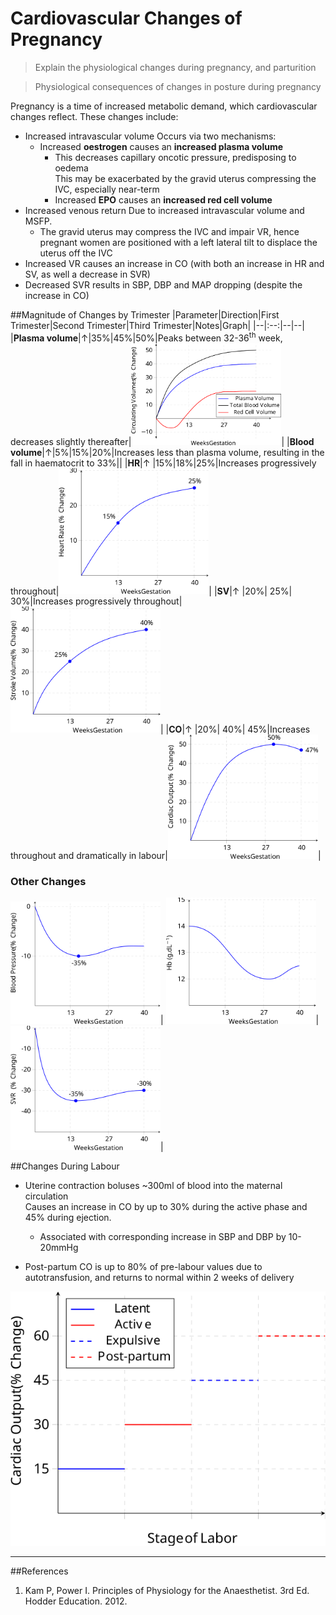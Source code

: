 # Cardiovascular Changes of Pregnancy
> Explain the physiological changes during pregnancy, and parturition

<!--></!-->

> Physiological consequences of changes in posture during pregnancy 

Pregnancy is a time of increased metabolic demand, which cardiovascular changes reflect. These changes include:

* Increased intravascular volume
Occurs via two mechanisms:
  * Increased **oestrogen** causes an **increased plasma volume**
     * This decreases capillary oncotic pressure, predisposing to oedema  
          This may be exacerbated by the gravid uterus compressing the IVC, especially near-term
    * Increased **EPO** causes an **increased red cell volume**
* Increased venous return
Due to increased intravascular volume and MSFP.
  * The gravid uterus may compress the IVC and impair VR, hence pregnant women are positioned with a left lateral tilt to displace the uterus off the IVC
* Increased VR causes an increase in CO (with both an increase in HR and SV, as well a decrease in SVR)
* Decreased SVR results in SBP, DBP and MAP dropping (despite the increase in CO)

##Magnitude of Changes by Trimester
|Parameter|Direction|First Trimester|Second Trimester|Third Trimester|Notes|Graph|
|--|:--:|--|--|
|**Plasma volume**|↑|35%|45%|50%|Peaks between 32-36<sup>th</sup> week, decreases slightly thereafter|<img src="resources\maternal-volume.svg" style="width: 15pc;">|
|**Blood volume**|↑|5%|15%|20%|Increases less than plasma volume, resulting in the fall in haematocrit to 33%||
|**HR**|↑ |15%|18%|25%|Increases progressively throughout|<img src="resources\maternal-hr.svg" style="width: 15pc;">|
|**SV**|↑ |20%| 25%| 30%|Increases progressively throughout|<img src="resources\maternal-sv.svg" style="width: 15pc;">|
|**CO**|↑ |20%| 40%| 45%|Increases throughout and dramatically in labour|<img src="resources\maternal-co.svg" style="width: 15pc;">|

### Other Changes
<img src="resources\maternal-bp.svg" style="width: 15pc;">|
<img src="resources\maternal-hb.svg" style="width: 15pc;">|
<img src="resources\maternal-svr.svg" style="width: 15pc;">|

##Changes During Labour
* Uterine contraction boluses ~300ml of blood into the maternal circulation  
Causes an increase in CO by up to 30% during the active phase and 45% during ejection.
    * Associated with corresponding increase in SBP and DBP by 10-20mmHg


* Post-partum CO is up to 80% of pre-labour values due to autotransfusion, and returns to normal within 2 weeks of delivery

<img src="resources\labor-co.svg">

---
##References
1. Kam P, Power I. Principles of Physiology for the Anaesthetist. 3rd Ed. Hodder Education. 2012.
